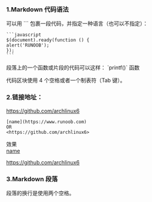 ### 1.Markdown 代码语法
可以用 ``` 包裹一段代码，并指定一种语言（也可以不指定）：

    ```javascript
    $(document).ready(function () {
    alert('RUNOOB');
    });
    ```
段落上的一个函数或片段的代码可以这样：
\`printf()\` 函数

代码区块使用 4 个空格或者一个制表符（Tab 键）。

### 2.链接地址：
https://github.com/archlinux6
```
[name](https://www.runoob.com)
OR
<https://github.com/archlinux6>
```
效果  
[name](https://www.runoob.com)  

<https://github.com/archlinux6>
### 3.Markdown 段落
段落的换行是使用两个空格。
